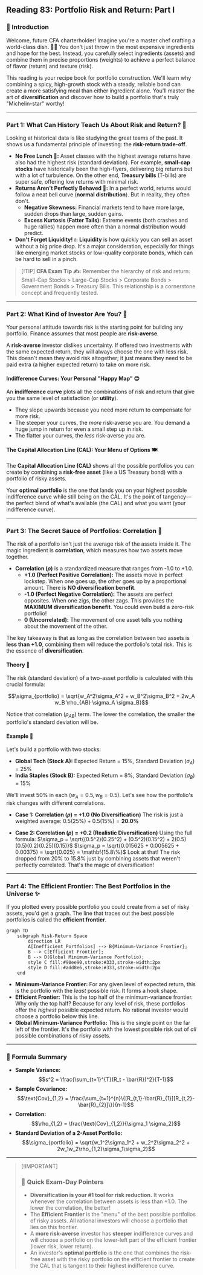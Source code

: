 ## Reading 83: Portfolio Risk and Return: Part I

### 🎯 Introduction

Welcome, future CFA charterholder\! Imagine you're a master chef crafting a world-class dish. 👨‍🍳 You don't just throw in the most expensive ingredients and hope for the best. Instead, you carefully select ingredients (assets) and combine them in precise proportions (weights) to achieve a perfect balance of flavor (return) and texture (risk).

This reading is your recipe book for portfolio construction. We'll learn why combining a spicy, high-growth stock with a steady, reliable bond can create a more satisfying meal than either ingredient alone. You'll master the art of **diversification** and discover how to build a portfolio that's truly "Michelin-star" worthy\!

-----

### Part 1: What Can History Teach Us About Risk and Return? 📜

Looking at historical data is like studying the great teams of the past. It shows us a fundamental principle of investing: the **risk-return trade-off**.

  * **No Free Lunch 🍔:** Asset classes with the highest average returns have also had the highest risk (standard deviation). For example, **small-cap stocks** have historically been the high-flyers, delivering big returns but with a lot of turbulence. On the other end, **Treasury bills** (T-bills) are super safe, offering low returns with minimal risk.
  * **Returns Aren't Perfectly Behaved 🎢:** In a perfect world, returns would follow a neat bell curve (**normal distribution**). But in reality, they often don't.
      * **Negative Skewness:** Financial markets tend to have more large, sudden drops than large, sudden gains.
      * **Excess Kurtosis (Fatter Tails):** Extreme events (both crashes and huge rallies) happen more often than a normal distribution would predict.
  * **Don't Forget Liquidity\! 💧:** **Liquidity** is how quickly you can sell an asset without a big price drop. It's a major consideration, especially for things like emerging market stocks or low-quality corporate bonds, which can be hard to sell in a pinch.

> [\!TIP]
> **CFA Exam Tip ✍️:** Remember the hierarchy of risk and return: Small-Cap Stocks \> Large-Cap Stocks \> Corporate Bonds \> Government Bonds \> Treasury Bills. This relationship is a cornerstone concept and frequently tested.

-----

### Part 2: What Kind of Investor Are You? 🤔

Your personal attitude towards risk is the starting point for building any portfolio. Finance assumes that most people are **risk-averse**.

A **risk-averse** investor dislikes uncertainty. If offered two investments with the same expected return, they will always choose the one with less risk. This doesn't mean they avoid risk altogether; it just means they need to be paid extra (a higher expected return) to take on more risk.

#### **Indifference Curves: Your Personal "Happy Map" 😊**

An **indifference curve** plots all the combinations of risk and return that give you the same level of satisfaction (or **utility**).

  * They slope upwards because you need more return to compensate for more risk.
  * The steeper your curves, the *more* risk-averse you are. You demand a huge jump in return for even a small step up in risk.
  * The flatter your curves, the *less* risk-averse you are.

#### **The Capital Allocation Line (CAL): Your Menu of Options 🍽️**

The **Capital Allocation Line (CAL)** shows all the possible portfolios you can create by combining a **risk-free asset** (like a US Treasury bond) with a portfolio of risky assets.

Your **optimal portfolio** is the one that lands you on your highest possible indifference curve while still being on the CAL. It's the point of tangency—the perfect blend of what's available (the CAL) and what you want (your indifference curve).

-----

### Part 3: The Secret Sauce of Portfolios: Correlation 🤝

The risk of a portfolio isn't just the average risk of the assets inside it. The magic ingredient is **correlation**, which measures how two assets move together.

  * **Correlation ($\rho$)** is a standardized measure that ranges from -1.0 to +1.0.
      * **+1.0 (Perfect Positive Correlation):** The assets move in perfect lockstep. When one goes up, the other goes up by a proportional amount. There is **NO diversification benefit**.
      * **-1.0 (Perfect Negative Correlation):** The assets are perfect opposites. When one zigs, the other zags. This provides the **MAXIMUM diversification benefit**. You could even build a zero-risk portfolio\!
      * **0 (Uncorrelated):** The movement of one asset tells you nothing about the movement of the other.

The key takeaway is that as long as the correlation between two assets is **less than +1.0**, combining them will reduce the portfolio's total risk. This is the essence of **diversification**.

#### **Theory 🧠**

The risk (standard deviation) of a two-asset portfolio is calculated with this crucial formula:

$$\sigma_{portfolio} = \sqrt{w_A^2\sigma_A^2 + w_B^2\sigma_B^2 + 2w_A w_B \rho_{AB} \sigma_A \sigma_B}$$

Notice that correlation ($\rho_{AB}$) term. The lower the correlation, the smaller the portfolio's standard deviation will be.

#### **Example 🧮**

Let's build a portfolio with two stocks:

  * **Global Tech (Stock A):** Expected Return = 15%, Standard Deviation ($\sigma_A$) = 25%
  * **India Staples (Stock B):** Expected Return = 8%, Standard Deviation ($\sigma_B$) = 15%

We'll invest 50% in each ($w_A = 0.5, w_B = 0.5$). Let's see how the portfolio's risk changes with different correlations.

  * **Case 1: Correlation ($\rho$) = +1.0 (No Diversification)**
    The risk is just a weighted average: $0.5(25\%) + 0.5(15\%) = \mathbf{20.0\%}$

  * **Case 2: Correlation ($\rho$) = +0.2 (Realistic Diversification)**
    Using the full formula:
    $\sigma_p = \sqrt{(0.5^2)(0.25^2) + (0.5^2)(0.15^2) + 2(0.5)(0.5)(0.2)(0.25)(0.15)}$
    $\sigma_p = \sqrt{0.015625 + 0.005625 + 0.00375} = \sqrt{0.025} = \mathbf{15.8\%}$
    Look at that\! The risk dropped from 20% to 15.8% just by combining assets that weren't perfectly correlated. That's the magic of diversification\!

-----

### Part 4: The Efficient Frontier: The Best Portfolios in the Universe ✨

If you plotted every possible portfolio you could create from a set of risky assets, you'd get a graph. The line that traces out the best possible portfolios is called the **efficient frontier**.

```mermaid
graph TD
    subgraph Risk-Return Space
        direction LR
        A[Inefficient Portfolios] --> B{Minimum-Variance Frontier};
        B --> C[Efficient Frontier];
        B --> D(Global Minimum-Variance Portfolio);
        style C fill:#90ee90,stroke:#333,stroke-width:2px
        style D fill:#add8e6,stroke:#333,stroke-width:2px
    end
```

  * **Minimum-Variance Frontier:** For any given level of expected return, this is the portfolio with the *least* possible risk. It forms a hook shape.
  * **Efficient Frontier:** This is the top half of the minimum-variance frontier. Why only the top half? Because for any level of risk, these portfolios offer the *highest* possible expected return. No rational investor would choose a portfolio below this line.
  * **Global Minimum-Variance Portfolio:** This is the single point on the far left of the frontier. It's the portfolio with the lowest possible risk out of *all* possible combinations of risky assets.

-----

### 🧪 Formula Summary

  * **Sample Variance:**
    $$s^2 = \frac{\sum_{t=1}^{T}(R_t - \bar{R})^2}{T-1}$$
  * **Sample Covariance:**
    $$\text{Cov}_{1,2} = \frac{\sum_{t=1}^{n}\{[R_{t,1}-\bar{R}_{1}][R_{t,2}-\bar{R}_{2}]\}}{n-1}$$
  * **Correlation:**
    $$\rho_{1,2} = \frac{\text{Cov}_{1,2}}{\sigma_1 \sigma_2}$$
  * **Standard Deviation of a 2-Asset Portfolio:**
    $$\sigma_{portfolio} = \sqrt{w_1^2\sigma_1^2 + w_2^2\sigma_2^2 + 2w_1w_2\rho_{1,2}\sigma_1\sigma_2}$$

-----

> [\!IMPORTANT]
>
> ### 🎯 Quick Exam-Day Pointers
>
>   * **Diversification is your \#1 tool for risk reduction.** It works whenever the correlation between assets is less than +1.0. The lower the correlation, the better\!
>   * The **Efficient Frontier** is the "menu" of the best possible portfolios of risky assets. All rational investors will choose a portfolio that lies on this frontier.
>   * A **more risk-averse** investor has **steeper** indifference curves and will choose a portfolio on the lower-left part of the efficient frontier (lower risk, lower return).
>   * An investor's **optimal portfolio** is the one that combines the risk-free asset with the risky portfolio on the efficient frontier to create the CAL that is tangent to their highest indifference curve.